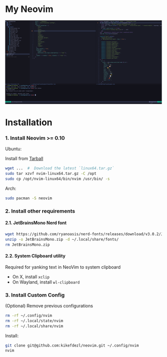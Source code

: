 # My Neovim 
![Screenshot](assets/screenshot.png)

# Installation

### 1. Install Neovim >= 0.10

Ubuntu: 

Install from [Tarball](https://github.com/neovim/neovim/releases/tag/stable)

```bash
wget ...  #  Download the latest `linux64.tar.gz`
sudo tar xzvf nvim-linux64.tar.gz -C /opt
sudo cp /opt/nvim-linux64/bin/nvim /usr/bin/ -s
```

Arch:

```bash
sudo pacman -S neovim
```

### 2. Install other requirements

#### 2.1. JetBrainsMono Nerd font

```bash
wget https://github.com/ryanoasis/nerd-fonts/releases/download/v3.0.2/JetBrainsMono.zip
unzip -o JetBrainsMono.zip -d ~/.local/share/fonts/
rm JetBrainsMono.zip
```

#### 2.2. System Clipboard utility

Required for yanking text in NeoVim to system clipboard

- On X, install `xclip`
- On Wayland, install `wl-clipboard`


### 3. Install Custom Config

(Optional) Remove previous configurations
```bash
rm -rf ~/.config/nvim
rm -rf ~/.local/state/nvim
rm -rf ~/.local/share/nvim
```

Install:
```bash
git clone git@github.com:kikefdezl/neovim.git ~/.config/nvim
nvim
```
